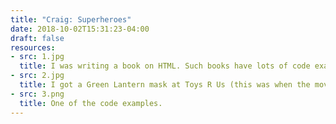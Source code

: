 ```yaml
---
title: "Craig: Superheroes"
date: 2018-10-02T15:31:23-04:00
draft: false
resources:
- src: 1.jpg
  title: I was writing a book on HTML. Such books have lots of code examples, and to make a dry subject more amusing I went with a superhero theme. Specifically an imaginary website for a superhero supply company (power-outfitters.com). For a few examples I needed some photos of superheroes, and obviously couldn't use any trademarked characters or copyrighted images. So… who do I know who is highly photogenic and willing to wear a silly costume…
- src: 2.jpg
  title: I got a Green Lantern mask at Toys R Us (this was when the movie had just come out, but we'll not mention it again) and painted it with acrylics. She used her Queen of Hearts coat and they matched nicely.
- src: 3.png
  title: One of the code examples.
---
```

